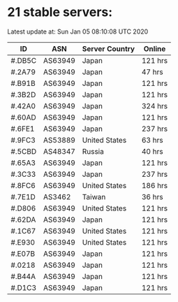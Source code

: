 # 21 stable servers:

Latest update at: Sun Jan 05 08:10:08 UTC 2020

| ID | ASN | Server Country | Online |
| -- | --- | -------------- | ------ |
| #.DB5C | AS63949 | Japan | 121 hrs |
| #.2A79 | AS63949 | Japan | 47 hrs |
| #.B91B | AS63949 | Japan | 121 hrs |
| #.3B2D | AS63949 | Japan | 121 hrs |
| #.42A0 | AS63949 | Japan | 324 hrs |
| #.60AD | AS63949 | Japan | 121 hrs |
| #.6FE1 | AS63949 | Japan | 237 hrs |
| #.9FC3 | AS53889 | United States | 63 hrs |
| #.5CBD | AS48347 | Russia | 40 hrs |
| #.65A3 | AS63949 | Japan | 121 hrs |
| #.3C33 | AS63949 | Japan | 237 hrs |
| #.8FC6 | AS63949 | United States | 186 hrs |
| #.7E1D | AS3462 | Taiwan | 36 hrs |
| #.D806 | AS63949 | United States | 121 hrs |
| #.62DA | AS63949 | Japan | 121 hrs |
| #.1C67 | AS63949 | United States | 121 hrs |
| #.E930 | AS63949 | United States | 121 hrs |
| #.E07B | AS63949 | Japan | 121 hrs |
| #.0218 | AS63949 | Japan | 121 hrs |
| #.B44A | AS63949 | Japan | 121 hrs |
| #.D1C3 | AS63949 | Japan | 121 hrs |

